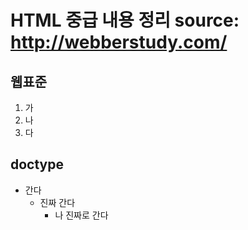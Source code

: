 HTML 중급 내용 정리
source: <http://webberstudy.com/>
=============
웹표준
-------------
1. 가
2. 나
3. 다

doctype
-------------
* 간다
  + 진짜 간다
    - 나 진짜로 간다
  



